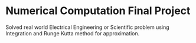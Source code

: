 # Numerical Computation Final Project
Solved real world Electrical Engineering or Scientific problem using Integration and Runge Kutta method for
approximation.
